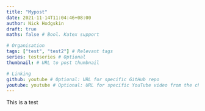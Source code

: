 ```yaml
---
title: "Mypost"
date: 2021-11-14T11:04:46+08:00
author: Nick Hodgskin
draft: true
maths: false # Bool. Katex support

# Organisation
tags: ["test", "test2"] # Relevant tags
series: testseries # Optional
thumbnail: # URL to post thumbnail

# Linking
github: youtube # Optional: URL for specific GitHub repo
youtube: youtube # Optional: URL for specific YouTube video from the channel
---
```

This is a test
